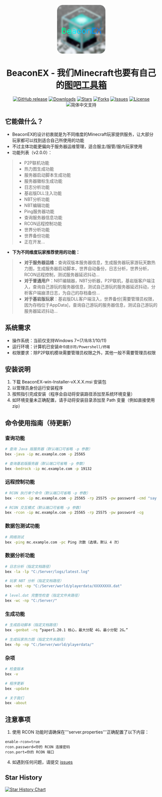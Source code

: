 <div align="center">

<img src="Resources/ICON.png" alt="Logo" width="160" height="160">

# BeaconEX - 我们Minecraft也要有自己的[图吧工具箱](https://tubatool.com.cn/?lang=ZH)

[![GitHub release](https://img.shields.io/github/v/release/GongSunFangYun/BeaconEX?style=flat-square)]()
[![Downloads](https://img.shields.io/github/downloads/GongSunFangYun/BeaconEX/total?style=flat-square)]()
[![Stars](https://img.shields.io/github/stars/GongSunFangYun/BeaconEX?style=flat-square)]()
[![Forks](https://img.shields.io/github/forks/GongSunFangYun/BeaconEX?style=flat-square)]()
[![Issues](https://img.shields.io/github/issues/GongSunFangYun/BeaconEX?style=flat-square)]()
[![License](https://img.shields.io/github/license/GongSunFangYun/BeaconEX?style=flat-square)]()
![简体中文支持](https://img.shields.io/badge/简体中文-支持-ff8c00?style=flat-square&labelColor=ff8c00&color=ffd700)

</div>

## 它能做什么？

- BeaconEX的设计初衷就是为不同维度的Minecraft玩家提供服务，让大部分玩家都可以找到适合自己所使用的功能
- 不过主体功能更偏向于服务器运维管理，适合服主/服管/服内玩家使用
- 功能列表（v2.0.0）：
>- P2P联机功能
>- 热力图生成功能
>- 服务器启动脚本生成功能
>- 服务器徽标生成功能
>- 日志分析功能
>- 基岩版DLL注入功能
>- NBT分析功能
>- NBT编辑功能
>- Ping服务器功能
>- 查询服务器信息功能
>- RCON远程控制功能
>- 世界分析功能
>- 世界备份功能
>- 正在开发...
- **下为不同维度玩家推荐使用的功能：**
>- **对于服务器运维**：查询双版本服务器信息，生成服务器玩家游玩天数热力图，生成服务器启动脚本，世界自动备份，日志分析，世界分析，RCON远程控制，测试服务器延迟抖动...
>- **对于普通用户**：NBT编辑器，NBT分析器，P2P联机，基岩版客户端注入，查询自己游玩的服务器信息，测试自己游玩的服务器延迟抖动，分析客户端崩溃日志，为自己的存档备份...
>- **对于基岩版玩家**：基岩版DLL客户端注入，世界备份[需要管理员权限，因为存档位于AppData]，查询自己游玩的服务器信息，测试自己游玩的服务器延迟抖动...

## 系统需求
- 操作系统：当前仅支持Windows 7+(7/8/8.1/10/11)
- 运行环境：计算机已安装```命令提示符/Powershell/终端```
- 权限要求：除P2P联机模块需要管理员权限之外，其他一般不需要管理员权限

## 安装说明
1. 下载 BeaconEX-win-Installer-vX.X.X.msi 安装包
2. 以管理员身份运行安装程序
3. 按照指引完成安装（程序会自动将安装路径添加至系统环境变量）
4. 如环境变量未正确配置，请手动将安装目录添加至 Path 变量（例如直接使用zip）

## 命令使用指南（待更新）
### 查询功能
```bash
# 查询 Java 版服务器（默认端口可省略 -p 参数）
bex -java -ip mc.example.com -p 25565
```
```bash
# 查询基岩版服务器（默认端口可省略 -p 参数）
bex -bedrock -ip mc.example.com -p 19132
```
### 远程控制功能
```bash
# RCON 执行单个命令（默认端口可省略 -p 参数）
bex -rcon -ip mc.example.com -p 25565 -rp 25575 -pw password -cmd "say Hello"
```
```bash
# RCON 交互模式（默认端口可省略 -p 参数）
bex -rcon -ip mc.example.com -p 25565 -rp 25575 -pw password -cg
```
### 数据包测试功能
```bash
# 网络测试
bex -ping mc.example.com -pc Ping 次数（选填，默认 4 次）
```
### 数据分析功能
```bash
# 日志分析（指定文档路径）
bex -la -lp "C:/Server/logs/latest.log"
```
```bash
# 玩家 NBT 分析（指定文档路径）
bex -nbt -np "C:/Server/world/playerdata/XXXXXXXX.dat"
```
```bash
# level.dat 完整性检查（指定文件夹路径）
bex -wc -np "C:/Server/"
```
### 生成功能
```bash
# 生成启动脚本（指定文档路径）
bex -genbat -rq “paper1.20.1 核心，最大分配 4G，最小分配 2G。”
```
```bash
# 生成玩家热力图（指定文件夹路径）
bex -hp -np "C:/Server/world/playerdata/"
```
### 杂项
```bash
# 检查版本
bex -v
```
```bash
# 程序更新
bex -update
```
```bash
# 关于我们
bex -about
```
## 注意事项

1. 使用 RCON 功能时请确保在'''server.properties'''正确配置了以下内容：
```bash
enable-rcon=true
rcon.password=你的 RCON 连接密码
rcon.port=你的 RCON 端口
```
4. 如遇到任何问题，请提交 [issues](https://github.com/GongSunFangYun/BeaconEX/issues/new)

## Star History

<a href="https://www.star-history.com/#GongSunFangYun/BeaconEX&Date">
 <picture>
   <source media="(prefers-color-scheme: dark)" srcset="https://api.star-history.com/svg?repos=GongSunFangYun/BeaconEX&type=Date&theme=dark" />
   <source media="(prefers-color-scheme: light)" srcset="https://api.star-history.com/svg?repos=GongSunFangYun/BeaconEX&type=Date" />
   <img alt="Star History Chart" src="https://api.star-history.com/svg?repos=GongSunFangYun/BeaconEX&type=Date" />
 </picture>
</a>
